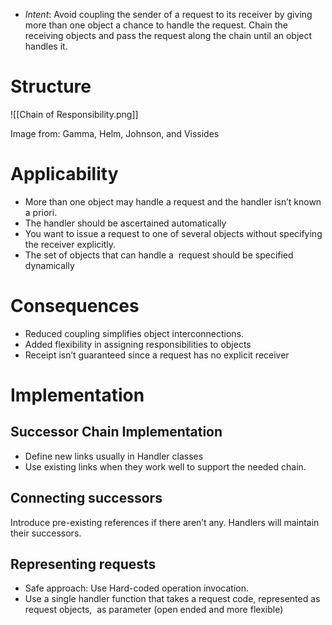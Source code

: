 * *Intent*: Avoid coupling the sender of a request to its receiver by giving more than one object a chance to handle the request. Chain the receiving objects and pass the request along the chain until an object handles it.

# Structure
![[Chain of Responsibility.png]]<figcaption> Image from: Gamma, Helm, Johnson, and Vissides </figcaption>

# Applicability
* More than one object may handle a request and the handler isn’t known a priori.
* The handler should be ascertained automatically
* You want to issue a request to one of several objects without specifying the receiver explicitly.
* The set of objects that can handle a  request should be specified dynamically

# Consequences
* Reduced coupling simplifies object interconnections.
* Added flexibility in assigning responsibilities to objects
* Receipt isn’t guaranteed since a request has no explicit receiver

# Implementation
## Successor Chain Implementation
* Define new links usually in Handler classes
* Use existing links when they work well to support the needed chain.

## Connecting successors
Introduce pre-existing references if there aren’t any. Handlers will maintain their successors.

## Representing requests
* Safe approach: Use Hard-coded operation invocation.
* Use a single handler function that takes a request code, represented as request objects,  as parameter (open ended and more flexible)